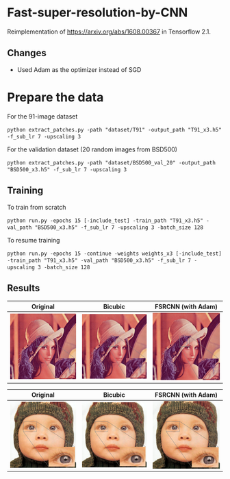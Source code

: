 # Fast-super-resolution-by-CNN

Reimplementation of https://arxiv.org/abs/1608.00367 in Tensorflow 2.1. 

## Changes
  * Used Adam as the optimizer instead of SGD

# Prepare the data
For the 91-image dataset
```
python extract_patches.py -path "dataset/T91" -output_path "T91_x3.h5" -f_sub_lr 7 -upscaling 3
```

For the validation dataset (20 random images from BSD500)
```
python extract_patches.py -path "dataset/BSD500_val_20" -output_path "BSD500_x3.h5" -f_sub_lr 7 -upscaling 3
```


## Training
To train from scratch 
```
python run.py -epochs 15 [-include_test] -train_path "T91_x3.h5" -val_path "BSD500_x3.h5" -f_sub_lr 7 -upscaling 3 -batch_size 128
```
To resume training
```
python run.py -epochs 15 -continue -weights weights_x3 [-include_test] -train_path "T91_x3.h5" -val_path "BSD500_x3.h5" -f_sub_lr 7 -upscaling 3 -batch_size 128 
```




## Results
Original                   | Bicubic                   | FSRCNN (with Adam)
:-------------------------:|:-------------------------:|:-------------------------:
![](results/hr_result_lenna.png)   |  ![](results/bicubic_result_lenna.png) | ![](results/pred_result_lenna.png)

Original                   | Bicubic                   | FSRCNN (with Adam)
:-------------------------:|:-------------------------:|:-------------------------:
![](results/hr_result_baby.png)   |  ![](results/bicubic_result_baby.png) | ![](results/pred_result_baby.png)
